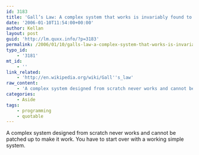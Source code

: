 ```yaml
---
id: 3183
title: 'Gall’s Law: A complex system that works is invariably found to have evolved from a simple system that worked.'
date: '2006-01-10T11:54:00+00:00'
author: Kellan
layout: post
guid: 'http://lm.quxx.info/?p=3183'
permalink: /2006/01/10/galls-law-a-complex-system-that-works-is-invariably-found-to-have-evolved-from-a-simple-system-that-worked/
typo_id:
    - '3181'
mt_id:
    - ''
link_related:
    - 'http://en.wikipedia.org/wiki/Gall''s_law'
raw_content:
    - 'A complex system designed from scratch never works and cannot be patched up to make it work. You have to start over with a working simple system.'
categories:
    - Aside
tags:
    - programming
    - quotable
---
```


A complex system designed from scratch never works and cannot be patched up to make it work. You have to start over with a working simple system.
